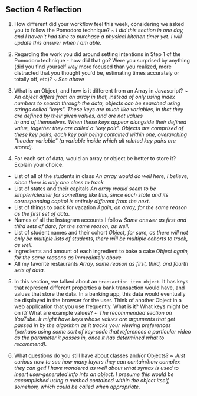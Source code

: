 ## Section 4 Reflection

1. How different did your workflow feel this week, considering we asked you to follow the Pomodoro technique?
~ *I did this section in one day, and I haven't had time to purchase a physical kitchen timer yet. I will
   update this answer when I am able.*

2. Regarding the work you did around setting intentions in Step 1 of the Pomodoro technique - how did that go? Were you surprised by anything (did you find yourself way more focused than you realized, more distracted that you thought you'd be, estimating times accurately or totally off, etc)?
~ *See above*

3. What is an Object, and how is it different from an Array in Javascript?
~ *An object differs from an array in that, instead of only using index numbers to search through the
   data, objects can be searched using strings called "keys".
  These keys are much like variables, in that they are defined by their given values, and are not values  
   in and of themselves. When these keys appear alongside their defined value, together they are called a "key pair". Objects are comprised of these key pairs, each key pair being contained within one,
   overarching "header variable" (a variable inside which all related key pairs are stored).*

4. For each set of data, would an array or object be better to store it? Explain your choice.

  * List of all of the students in class
    *An array would do well here, I believe, since there is only one class to track.*
  * List of states and their capitals
    *An array would seem to be simpler/cleaner for something like this, since each state and its   
     corresponding capitol is entirely different from the next.*
  * List of things to pack for vacation
    *Again, an array, for the same reason as the first set of data.*
  * Names of all the Instagram accounts I follow
    *Same answer as first and third sets of data, for the same reason, as well.*
  * List of student names and their cohort
    *Object, for sure, as there will not only be multiple lists of students, there will be multiple
     cohorts to track, as well.*
  * Ingredients and amount of each ingredient to bake a cake
    *Object again, for the same reasons as immediately above.*
  * All my favorite restaurants
    *Array, same reason as first, third, and fourth sets of data.*

5. In this section, we talked about an `transaction item object`. It has keys that represent different properties a bank transaction would have, and values that store the data. In a banking app, this data would eventually be displayed in the browser for the user. Think of another Object in a web application that you use frequently. What is it? What keys might be on it? What are example values?
~ *The recommended section on YouTube. It might have keys whose values are arguments that get passed in by
   the algorithm as it tracks your viewing preferences (perhaps using some sort of key-code that
   references a particular video as the parameter it passes in, once it has determined what to recommend).*

6. What questions do you still have about classes and/or Objects?
~ *Just curious now to see how many layers they can contain/how complex they can get! I have wondered as
   well about what syntax is used to insert user-generated info into an object. I presume this would be 
   accomplished using a method contained within the object itself, somehow, which could be called when
   appropriate.*
